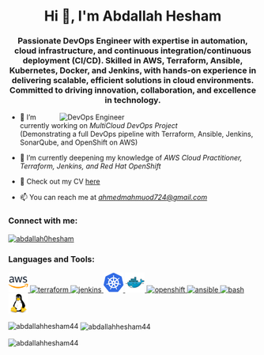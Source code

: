 <h1 align="center">Hi 👋, I'm Abdallah Hesham</h1>
<h3 align="center">Passionate DevOps Engineer with expertise in automation, cloud infrastructure, and continuous integration/continuous deployment (CI/CD). Skilled in AWS, Terraform, Ansible, Kubernetes, Docker, and Jenkins, with hands-on experience in delivering scalable, efficient solutions in cloud environments. Committed to driving innovation, collaboration, and excellence in technology.</h3>

<img align="right" alt="DevOps Engineer" width="400" src="https://media.giphy.com/media/R03zWv5p1oNSQd91EP/giphy.gif" />

- 🔭 I’m currently working on *MultiCloud DevOps Project*  
  (Demonstrating a full DevOps pipeline with Terraform, Ansible, Jenkins, SonarQube, and OpenShift on AWS)

- 🌱 I’m currently deepening my knowledge of *AWS Cloud Practitioner, Terraform, Jenkins, and Red Hat OpenShift*

- 📄 Check out my CV [here](https://drive.google.com/drive/folders/1roVBxlMx8RJoWhAMkryoEFPhUQf94Kiu?usp=sharing)

- 📫 You can reach me at *ahmedmahmuod724@gmail.com*

<h3 align="left">Connect with me:</h3>
<p align="left">
  <a href="https://linkedin.com/in/abdallah0hesham" target="blank"><img align="center" src="https://raw.githubusercontent.com/rahuldkjain/github-profile-readme-generator/master/src/images/icons/Social/linked-in-alt.svg" alt="abdallah0hesham" height="30" width="40" /></a>
</p>

<h3 align="left">Languages and Tools:</h3>
<p align="left">
  <a href="https://aws.amazon.com" target="_blank" rel="noreferrer">
    <img src="https://raw.githubusercontent.com/devicons/devicon/master/icons/amazonwebservices/amazonwebservices-original-wordmark.svg" alt="aws" width="40" height="40"/>
  </a>
  <a href="https://www.terraform.io" target="_blank" rel="noreferrer">
    <img src="https://www.vectorlogo.zone/logos/terraformio/terraformio-icon.svg" alt="terraform" width="40" height="40"/>
  </a>
  <a href="https://www.jenkins.io" target="_blank" rel="noreferrer">
    <img src="https://www.vectorlogo.zone/logos/jenkins/jenkins-icon.svg" alt="jenkins" width="40" height="40"/>
  </a>
  <a href="https://kubernetes.io" target="_blank" rel="noreferrer">
    <img src="https://raw.githubusercontent.com/devicons/devicon/master/icons/kubernetes/kubernetes-plain.svg" alt="kubernetes" width="40" height="40"/>
  </a>
  <a href="https://www.docker.com/" target="_blank" rel="noreferrer">
    <img src="https://raw.githubusercontent.com/devicons/devicon/master/icons/docker/docker-original.svg" alt="docker" width="40" height="40"/>
  </a>
  <a href="https://www.redhat.com/en/technologies/cloud-computing/openshift" target="_blank" rel="noreferrer">
    <img src="https://www.vectorlogo.zone/logos/openshift/openshift-icon.svg" alt="openshift" width="40" height="40"/>
  </a>
  <a href="https://www.ansible.com/" target="_blank" rel="noreferrer">
    <img src="https://www.vectorlogo.zone/logos/ansible/ansible-icon.svg" alt="ansible" width="40" height="40"/>
  </a>
  <a href="https://www.gnu.org/software/bash/" target="_blank" rel="noreferrer">
    <img src="https://www.vectorlogo.zone/logos/gnu_bash/gnu_bash-icon.svg" alt="bash" width="40" height="40"/>
  </a>
  <a href="https://www.linux.org" target="_blank" rel="noreferrer">
    <img src="https://raw.githubusercontent.com/devicons/devicon/master/icons/linux/linux-original.svg" alt="linux" width="40" height="40"/>
  </a>
</p>

<p><img align="left" src="https://github-readme-stats.vercel.app/api/top-langs?username=abdallahhesham44&show_icons=true&locale=en&layout=compact" alt="abdallahhesham44" /></p>

<p>&nbsp;<img align="center" src="https://github-readme-stats.vercel.app/api?username=abdallahhesham44&show_icons=true&locale=en" alt="abdallahhesham44" /></p>

<p><img align="center" src="https://github-readme-streak-stats.herokuapp.com/?user=abdallahhesham44&" alt="abdallahhesham44" /></p>
